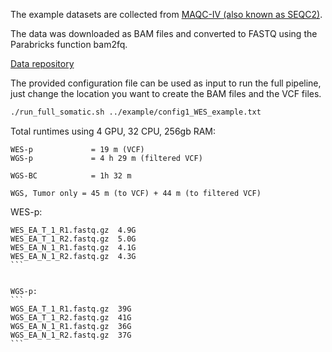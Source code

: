 The example datasets are collected from [MAQC-IV (also known as SEQC2)](https://www.fda.gov/science-research/bioinformatics-tools/microarraysequencing-quality-control-maqcseqc#MAQC_IV).

The data was downloaded as BAM files and converted to FASTQ using the Parabricks function bam2fq.

[Data repository](https://ftp-trace.ncbi.nlm.nih.gov/ReferenceSamples/seqc/Somatic_Mutation_WG/data/)

The provided configuration file can be used as input to run the full pipeline, just change the location you want to create the BAM files and the VCF files.
```bash
./run_full_somatic.sh ../example/config1_WES_example.txt
```

Total runtimes using 4 GPU, 32 CPU, 256gb RAM:
```
WES-p             = 19 m (VCF)
WGS-p             = 4 h 29 m (filtered VCF)

WGS-BC            = 1h 32 m

WGS, Tumor only = 45 m (to VCF) + 44 m (to filtered VCF)
```


WES-p:
````
WES_EA_T_1_R1.fastq.gz	4.9G
WES_EA_T_1_R2.fastq.gz	5.0G
WES_EA_N_1_R1.fastq.gz	4.1G
WES_EA_N_1_R2.fastq.gz	4.3G
```


WGS-p:
```
WGS_EA_T_1_R1.fastq.gz	39G
WGS_EA_T_1_R2.fastq.gz	41G
WGS_EA_N_1_R1.fastq.gz	36G
WGS_EA_N_1_R2.fastq.gz	37G
```
